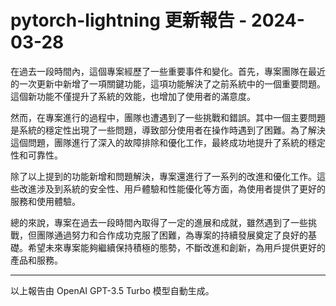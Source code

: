 # pytorch-lightning 更新報告 - 2024-03-28

在過去一段時間內，這個專案經歷了一些重要事件和變化。首先，專案團隊在最近的一次更新中新增了一項關鍵功能，這項功能解決了之前系統中的一個重要問題。這個新功能不僅提升了系統的效能，也增加了使用者的滿意度。



然而，在專案進行的過程中，團隊也遭遇到了一些挑戰和錯誤。其中一個主要問題是系統的穩定性出現了一些問題，導致部分使用者在操作時遇到了困難。為了解決這個問題，團隊進行了深入的故障排除和優化工作，最終成功地提升了系統的穩定性和可靠性。



除了以上提到的功能新增和問題解決，專案還進行了一系列的改進和優化工作。這些改進涉及到系統的安全性、用戶體驗和性能優化等方面，為使用者提供了更好的服務和使用體驗。



總的來說，專案在過去一段時間內取得了一定的進展和成就，雖然遇到了一些挑戰，但團隊通過努力和合作成功克服了困難，為專案的持續發展奠定了良好的基礎。希望未來專案能夠繼續保持積極的態勢，不斷改進和創新，為用戶提供更好的產品和服務。



---



以上報告由 OpenAI GPT-3.5 Turbo 模型自動生成。